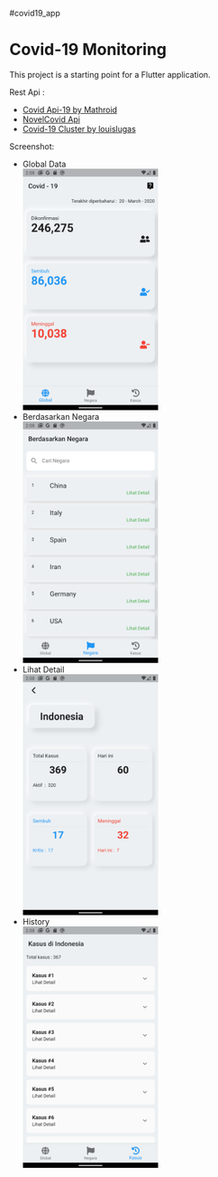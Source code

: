 #covid19_app

<h1>Covid-19 Monitoring</h1>

This project is a starting point for a Flutter application.

Rest Api :

- [Covid Api-19 by Mathroid](https://github.com/mathdroid/covid-19-api)
- [NovelCovid Api](https://github.com/NovelCOVID/API)
- [Covid-19 Cluster by louislugas](https://louislugas.github.io/covid_19_cluster/json/kasus-corona-indonesia.json)

Screenshot:

- Global Data<br>
<img src="assets/screenshot/global.png" width ="50%"><br>
- Berdasarkan Negara<br>
<img src="assets/screenshot/berdasarkanNegara.png" width ="50%"><br>
- Lihat Detail<br>
<img src="assets/screenshot/detailNegara.png" width ="50%"><br>
- History<br>
<img src="assets/screenshot/history.png" width ="50%"><br>


